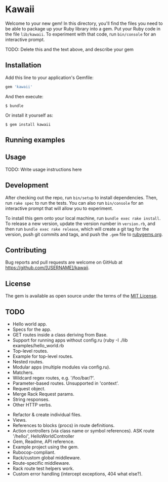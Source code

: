 
# Kawaii

Welcome to your new gem! In this directory, you'll find the files you need to be able to package up your Ruby library into a gem. Put your Ruby code in the file `lib/kawaii`. To experiment with that code, run `bin/console` for an interactive prompt.

TODO: Delete this and the text above, and describe your gem

## Installation

Add this line to your application's Gemfile:

```ruby
gem 'kawaii'
```

And then execute:

    $ bundle

Or install it yourself as:

    $ gem install kawaii

## Running examples

## Usage

TODO: Write usage instructions here

## Development

After checking out the repo, run `bin/setup` to install dependencies. Then, run `rake spec` to run the tests. You can also run `bin/console` for an interactive prompt that will allow you to experiment.

To install this gem onto your local machine, run `bundle exec rake install`. To release a new version, update the version number in `version.rb`, and then run `bundle exec rake release`, which will create a git tag for the version, push git commits and tags, and push the `.gem` file to [rubygems.org](https://rubygems.org).

## Contributing

Bug reports and pull requests are welcome on GitHub at https://github.com/[USERNAME]/kawaii.


## License

The gem is available as open source under the terms of the [MIT License](http://opensource.org/licenses/MIT).


## TODO

+ Hello world app.
+ Specs for the app.
+ GET routes inside a class deriving from Base.
+ Support for running apps without config.ru (ruby -I ./lib examples/hello_world.rb
+ Top-level routes.
+ Example for top-level routes.
+ Nested routes.
+ Modular apps (multiple modules via config.ru).
+ Matchers.
+ Wildcard regex routes, e.g. '/foo/bar/?'.
+ Parameter-based routes. Unsupported in 'context'.
+ Request object.
+ Merge Rack Request params.
+ String responses.
+ Other HTTP verbs.
- Refactor & create individual files.
- Views.
- References to blocks (procs) in route definitions.
- Action controllers (via class name or symbol references). ASK route '/hello/', HelloWorldController
- Gem, Readme, API reference.
- Example project using the gem.
- Rubocop-compliant.
- Rack/custom global middleware.
- Route-specific middleware.
- Rack route test helpers work.
- Custom error handling (intercept exceptions, 404 what else?).
